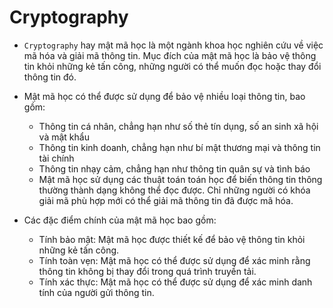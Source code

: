 # Cryptography
- `Cryptography` hay mật mã học là một ngành khoa học nghiên cứu về việc mã hóa và giải mã thông tin. Mục đích của mật mã học là bảo vệ thông tin khỏi những kẻ tấn công, những người có thể muốn đọc hoặc thay đổi thông tin đó.

- Mật mã học có thể được sử dụng để bảo vệ nhiều loại thông tin, bao gồm:

    - Thông tin cá nhân, chẳng hạn như số thẻ tín dụng, số an sinh xã hội và mật khẩu
    - Thông tin kinh doanh, chẳng hạn như bí mật thương mại và thông tin tài chính
    - Thông tin nhạy cảm, chẳng hạn như thông tin quân sự và tình báo
    - Mật mã học sử dụng các thuật toán toán học để biến thông tin thông thường thành dạng không thể đọc được. Chỉ những người có khóa giải mã phù hợp mới có thể giải mã thông tin đã được mã hóa.
- Các đặc điểm chính của mật mã học bao gồm:
    - Tính bảo mật: Mật mã học được thiết kế để bảo vệ thông tin khỏi những kẻ tấn công.
    - Tính toàn vẹn: Mật mã học có thể được sử dụng để xác minh rằng thông tin không bị thay đổi trong quá trình truyền tải.
    - Tính xác thực: Mật mã học có thể được sử dụng để xác minh danh tính của người gửi thông tin.
